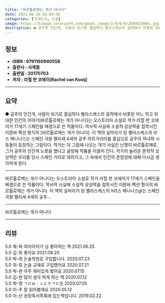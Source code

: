 ```yaml
---
title: "바르톨로메는 개가 아니다"
date: 2021-06-26 02:04:36
categories: [국내도서, 소설]
image: https://bimage.interpark.com/goods_image/2/0/6/6/268442066s.jpg
description: ● 공주의 인간개, 사람이 되기로 결심하다.벨라스케스의 걸작에서 비롯된 어느 작고 위대한 인간의 이야기[바르톨로메는 개가 아니다]는 오스트리아 소설로 작가 라헐 판 코에이가 17세기 스페인을 배경으로 쓴 작품이다. 역사적 사실에 소설적 상상력을 접목시킨 이른바 팩션 형식의 [바르톨로메
---
```


## **정보**

- **ISBN : 9791160940558**
- **출판사 : 사계절**
- **출판일 : 20170703**
- **저자 : 라헐 판 코에이(Rachel van Kooij)**

------



## **요약**

●  공주의 인간개, 사람이 되기로 결심하다.벨라스케스의 걸작에서 비롯된 어느 작고 위대한 인간의 이야기[바르톨로메는 개가 아니다]는 오스트리아 소설로 작가 라헐 판 코에이가 17세기 스페인을 배경으로 쓴 작품이다. 역사적 사실에 소설적 상상력을 접목시킨 이른바 팩션 형식의 [바르톨로메는 개가 아니다]. 이 책의 실마리가 된 벨라스케스의 라스 메니나스는 스페인 국왕 펠리세 4세의 공주 마르가리타를 중심으로 공주의 하녀와 시동들이 등장하는 그림이다. 작가는 이 그림에 나오는 개가 사실은 난쟁이 바르톨로메로, 그가 공주의 인간개 노릇을 했다고 설정해 작품을 이끌어 간다. 작가의 놀라운 문학적 상상력은 우리를 당시 스페인 거리로 데려가고, 그 속에서 인간의 존엄성에 대해 다시금 생각하게 한다.

------

바르톨로메는 개가 아니다는 오스트리아 소설로 작가 라헐 판 코에이가 17세기 스페인을 배경으로 쓴 작품이다. 역사적 사실에 소설적 상상력을 접목시킨 이른바 팩션 형식의 바르톨로메는 개가 아니다. 이 책의 실마리가 된 벨라스케스의 lt라스 메니나스gt는 스페인 국왕 펠리세 4세의 공주... 

------


바르톨로메는 개가 아니다 

------


## **리뷰** 

5.0 채-화 여자아이가 넘 좋아하는 책 2021.06.25 <br/>5.0 김-희 좋아요 2021.06.20 <br/>5.0 박-희 논술학원로 구입합니다.  2020.07.23 <br/>5.0 최-호 논술 교재로 구입했어요 2020.07.21 <br/>5.0 박-현 아주 재미있게 봤어요 2020.07.15 <br/>5.0 김-현  많이 생각 하게 하는  책 2020.07.12 <br/>5.0 박-영 ㄱㄷㅂㆍㅅㄷㅈㄱㄷ슷 2020.07.05 <br/>5.0 이-주 잘 읽어볼께요 2020.05.12 <br/>5.0 이-선 권장독서목록에 있는책입니다.  2019.02.22 <br/>